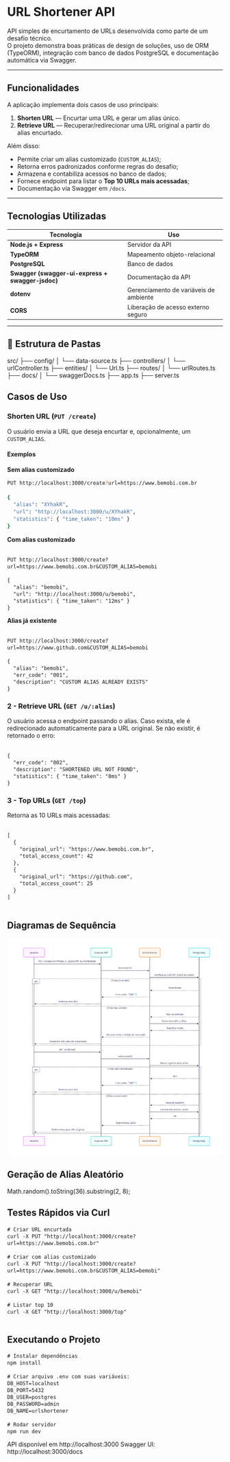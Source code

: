 # URL Shortener API

API simples de encurtamento de URLs desenvolvida como parte de um desafio técnico.  
O projeto demonstra boas práticas de design de soluções, uso de ORM (TypeORM), integração com banco de dados PostgreSQL e documentação automática via Swagger.

---

## Funcionalidades

A aplicação implementa dois casos de uso principais:

1. **Shorten URL** — Encurtar uma URL e gerar um alias único.
2. **Retrieve URL** — Recuperar/redirecionar uma URL original a partir do alias encurtado.

Além disso:

- Permite criar um alias customizado (`CUSTOM_ALIAS`);
- Retorna erros padronizados conforme regras do desafio;
- Armazena e contabiliza acessos no banco de dados;
- Fornece endpoint para listar o **Top 10 URLs mais acessadas**;
- Documentação via Swagger em `/docs`.

---

## Tecnologias Utilizadas

| Tecnologia                                       | Uso                                    |
| ------------------------------------------------ | -------------------------------------- |
| **Node.js + Express**                            | Servidor da API                        |
| **TypeORM**                                      | Mapeamento objeto-relacional           |
| **PostgreSQL**                                   | Banco de dados                         |
| **Swagger (swagger-ui-express + swagger-jsdoc)** | Documentação da API                    |
| **dotenv**                                       | Gerenciamento de variáveis de ambiente |
| **CORS**                                         | Liberação de acesso externo seguro     |

---

## 🧩 Estrutura de Pastas

src/
├── config/
│ └── data-source.ts
├── controllers/
│ └── urlController.ts
├── entities/
│ └── Url.ts
├── routes/
│ └── urlRoutes.ts
├── docs/
│ └── swaggerDocs.ts
├── app.ts
├── server.ts

## Casos de Uso

### Shorten URL (`PUT /create`)

O usuário envia a URL que deseja encurtar e, opcionalmente, um `CUSTOM_ALIAS`.

#### Exemplos

**Sem alias customizado**

```bash
PUT http://localhost:3000/create?url=https://www.bemobi.com.br

{
  "alias": "XYhakR",
  "url": "http://localhost:3000/u/XYhakR",
  "statistics": { "time_taken": "10ms" }
}

```

**Com alias customizado**

```

PUT http://localhost:3000/create?url=https://www.bemobi.com.br&CUSTOM_ALIAS=bemobi

{
  "alias": "bemobi",
  "url": "http://localhost:3000/u/bemobi",
  "statistics": { "time_taken": "12ms" }
}

```

**Alias já existente**

```

PUT http://localhost:3000/create?url=https://www.github.com&CUSTOM_ALIAS=bemobi

{
  "alias": "bemobi",
  "err_code": "001",
  "description": "CUSTOM ALIAS ALREADY EXISTS"
}

```

### 2 - Retrieve URL (`GET /u/:alias`)

O usuário acessa o endpoint passando o alias.
Caso exista, ele é redirecionado automaticamente para a URL original.
Se não existir, é retornado o erro:

```

{
  "err_code": "002",
  "description": "SHORTENED URL NOT FOUND",
  "statistics": { "time_taken": "0ms" }
}

```

### 3 - Top URLs (`GET /top`)

Retorna as 10 URLs mais acessadas:

```

[
  {
    "original_url": "https://www.bemobi.com.br",
    "total_access_count": 42
  },
  {
    "original_url": "https://github.com",
    "total_access_count": 25
  }
]


```

## Diagramas de Sequência

![alt text](image.png)

## Geração de Alias Aleatório

Math.random().toString(36).substring(2, 8);

## Testes Rápidos via Curl

```
# Criar URL encurtada
curl -X PUT "http://localhost:3000/create?url=https://www.bemobi.com.br"

# Criar com alias customizado
curl -X PUT "http://localhost:3000/create?url=https://www.bemobi.com.br&CUSTOM_ALIAS=bemobi"

# Recuperar URL
curl -X GET "http://localhost:3000/u/bemobi"

# Listar top 10
curl -X GET "http://localhost:3000/top"


```

## Executando o Projeto

```
# Instalar dependências
npm install

# Criar arquivo .env com suas variáveis:
DB_HOST=localhost
DB_PORT=5432
DB_USER=postgres
DB_PASSWORD=admin
DB_NAME=urlshortener

# Rodar servidor
npm run dev

```

API disponível em http://localhost:3000
Swagger UI: http://localhost:3000/docs
